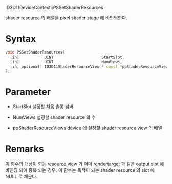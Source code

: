 ID3D11DeviceContext::PSSetShaderResources

shader resource 의 배열을 pixel shader stage 에 바인딩한다.

# Syntax

```c++
void PSSetShaderResources(
  [in]           UINT                     StartSlot,
  [in]           UINT                     NumViews,
  [in, optional] ID3D11ShaderResourceView * const *ppShaderResourceViews
);
```

# Parameter

- StartSlot
설정할 처음 슬롯 넘버

- NumViews
설정할 shader resource 의 수

- ppShaderResourceViews
device 에 설정할 shader resource view 의 배열

# Remarks

이 함수의 대상이 되는 resource view 가 이미 rendertarget 과 같은 output slot 에 바인딩 되어 중복 되는 경우. 이 함수는 목적이 되는 shader resource 의 slot 에 NULL 로 채운다.

